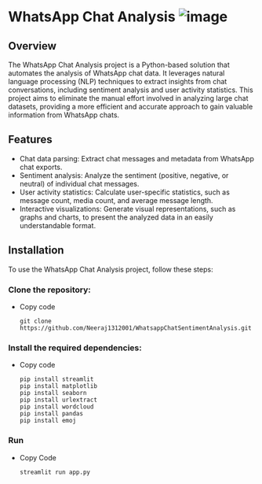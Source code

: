 # WhatsApp Chat Analysis ![image](https://github.com/Neeraj1312001/WhatsappChatSentimentAnalysis/assets/110231619/5b8d8411-e91c-4920-bf8c-430ad117676c)


## Overview
The WhatsApp Chat Analysis project is a Python-based solution that automates the analysis of WhatsApp chat data. It leverages natural language processing (NLP) techniques to extract insights from chat conversations, including sentiment analysis and user activity statistics. This project aims to eliminate the manual effort involved in analyzing large chat datasets, providing a more efficient and accurate approach to gain valuable information from WhatsApp chats.

## Features
- Chat data parsing: Extract chat messages and metadata from WhatsApp chat exports.
- Sentiment analysis: Analyze the sentiment (positive, negative, or neutral) of individual chat messages.
- User activity statistics: Calculate user-specific statistics, such as message count, media count, and average message length.
- Interactive visualizations: Generate visual representations, such as graphs and charts, to present the analyzed data in an easily understandable format.

## Installation

To use the WhatsApp Chat Analysis project, follow these steps:

### Clone the repository:
- Copy code

   ``` 
   git clone  https://github.com/Neeraj1312001/WhatsappChatSentimentAnalysis.git
   ```

### Install the required dependencies:
- Copy code

  ```
  pip install streamlit
  pip install matplotlib
  pip install seaborn
  pip install urlextract
  pip install wordcloud
  pip install pandas
  pip install emoj
  ```

### Run
- Copy Code

   ``` 
   streamlit run app.py
   ```
